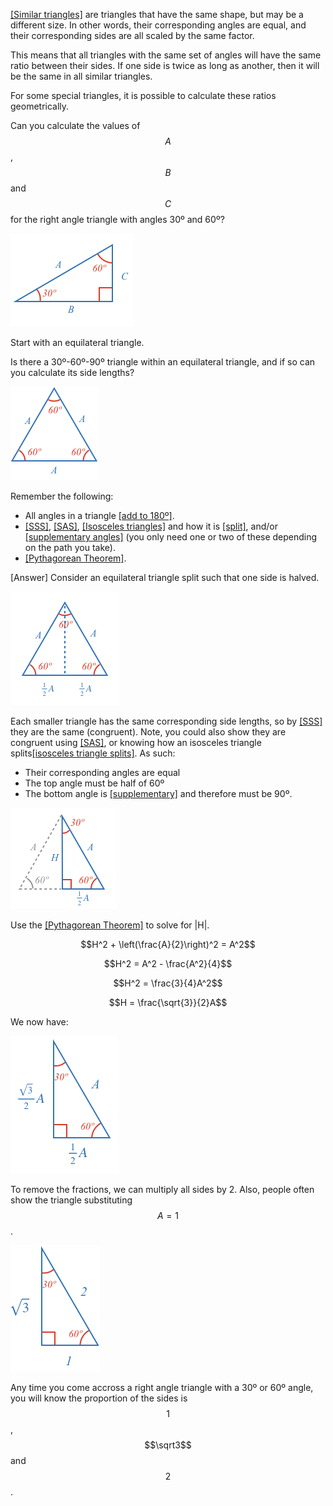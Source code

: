 [[Similar triangles]]((qr,'Math/Geometry_1/SimilarTriangles/base/SimilarPres',#00756F)) are triangles that have the same shape, but may be a different size. In other words, their corresponding angles are equal, and their corresponding sides are all scaled by the same factor.

This means that all triangles with the same set of angles will have the same ratio between their sides. If one side is twice as long as another, then it will be the same in all similar triangles.

For some special triangles, it is possible to calculate these ratios geometrically.

Can you calculate the values of $$A$$, $$B$$ and $$C$$ for the right angle triangle with angles 30º and 60º?

![](initial.png)

<hint>Start with an equilateral triangle.</hint>

<hintLow>
Is there a 30º-60º-90º triangle within an equilateral triangle, and if so can you calculate its side lengths?

![](pure-equil.png)
</hintLow>

<hintLow>
Remember the following:

* All angles in a triangle [[add to 180º]]((qr,'Math/Geometry_1/Triangles/base/AngleSum',#00756F)).
* [[SSS]]((qr,'Math/Geometry_1/CongruentTriangles/base/Sss',#00756F)), [[SAS]]((qr,'Math/Geometry_1/CongruentTriangles/base/Sas',#00756F)), [[Isosceles triangles]]((qr,'Math/Geometry_1/Isosceles/base/Main',#00756F)) and how it is [[split]]((qr,'Math/Geometry_1/Isosceles/base/SplitLine',#00756F)), and/or [[supplementary angles]]((qr,'Math/Geometry_1/AngleGroups/base/Supplementary',#00756F)) (you only need one or two of these depending on the path you take).
* [[Pythagorean Theorem]]((qr,'Math/Geometry_1/RightAngleTriangles/base/Pythagorus',#00756F)).
</hintLow>

<hintLow>[Answer]
Consider an equilateral triangle split such that one side is halved.

![](equil.png)

Each smaller triangle has the same corresponding side lengths, so by [[SSS]]((qr,'Math/Geometry_1/CongruentTriangles/base/Sss',#00756F)) they are the same (congruent). Note, you could also show they are congruent using [[SAS]]((qr,'Math/Geometry_1/CongruentTriangles/base/Sss',#00756F)), or knowing how an isosceles triangle splits[[isosceles triangle splits]]((qr,'Math/Geometry_1/Isosceles/base/SplitLine',#00756F)). As such:
* Their corresponding angles are equal
* The top angle must be half of 60º
* The bottom angle is [[supplementary]]((qr,'Math/Geometry_1/AngleGroups/base/Supplementary',#00756F)) and therefore must be 90º.

![](half.png)

Use the [[Pythagorean Theorem]]((qr,'Math/Geometry_1/RightAngleTriangles/base/Pythagorus',#00756F)) to solve for |H|.

$$H^2 + \left(\frac{A}{2}\right)^2 = A^2$$

$$H^2 = A^2 - \frac{A^2}{4}$$

$$H^2 = \frac{3}{4}A^2$$

$$H = \frac{\sqrt{3}}{2}A$$

We now have:

![](fractions.png)

To remove the fractions, we can multiply all sides by 2. Also, people often show the triangle substituting $$A = 1$$.

![](final.png)

Any time you come accross a right angle triangle with a 30º or 60º angle, you will know the proportion of the sides is $$1$$, $$\sqrt3$$ and $$2$$.

</hintLow>

<!-- 

<hintLow>
Here are several triangles:

[[isosceles]]((qr,'Math/Geometry_1/Isosceles/base/Main',#00756F)) 

[Explanation](/content/Math/Geometry_1/SideAngleRelationship/explanation/base?page=23)

$$\definecolor{g}{RGB}{29,177,0}\definecolor{b}{RGB}{0,118,186}\definecolor{r}{RGB}{238,34,12}\definecolor{v}{RGB}{203,41,123}\defineColor{gr}{100,100,100}$$

![](examples.png)
</hintLow>

 -->